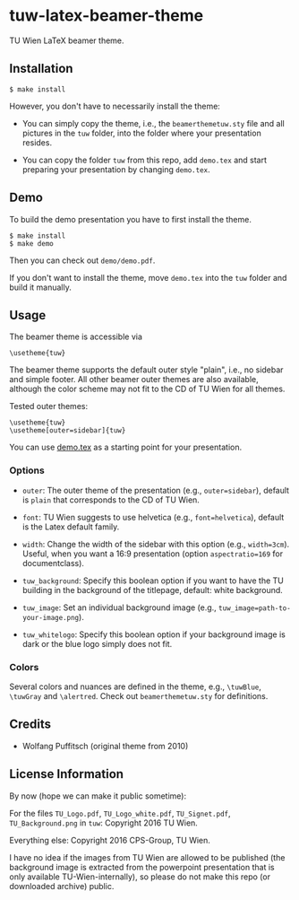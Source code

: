 # tuw-latex-beamer-theme

TU Wien LaTeX beamer theme.


## Installation

    $ make install

However, you don't have to necessarily install the theme:

* You can simply copy the theme, i.e., the `beamerthemetuw.sty` file and all
  pictures in the `tuw` folder, into the folder where your presentation
  resides.

* You can copy the folder `tuw` from this repo, add `demo.tex` and start
  preparing your presentation by changing `demo.tex`.


## Demo

To build the demo presentation you have to first install the theme.

    $ make install
    $ make demo

Then you can check out `demo/demo.pdf`.

If you don't want to install the theme, move `demo.tex` into the `tuw` folder
and build it manually.


## Usage

The beamer theme is accessible via

    \usetheme{tuw}

The beamer theme supports the default outer style "plain", i.e., no sidebar and
simple footer. All other beamer outer themes are also available, although the
color scheme may not fit to the CD of TU Wien for all themes.

Tested outer themes:

    \usetheme{tuw}
    \usetheme[outer=sidebar]{tuw}

You can use [demo.tex](tuw/demo.tex) as a starting point for your presentation.

### Options

* `outer`: The outer theme of the presentation (e.g., `outer=sidebar`), default
  is `plain` that corresponds to the CD of TU Wien.

* `font`: TU Wien suggests to use helvetica (e.g., `font=helvetica`), default
  is the Latex default family.

* `width`: Change the width of the sidebar with this option (e.g.,
  `width=3cm`). Useful, when you want a 16:9 presentation (option
  `aspectratio=169` for documentclass).

* `tuw_background`: Specify this boolean option if you want to have the TU
  building in the background of the titlepage, default: white background.

* `tuw_image`: Set an individual background image (e.g.,
  `tuw_image=path-to-your-image.png`).

* `tuw_whitelogo`: Specify this boolean option if your background image is dark
  or the blue logo simply does not fit.

### Colors

Several colors and nuances are defined in the theme, e.g., `\tuwBlue`,
`\tuwGray` and `\alertred`. Check out `beamerthemetuw.sty` for definitions.

## Credits

* Wolfang Puffitsch (original theme from 2010)


## License Information

By now (hope we can make it public sometime):

For the files `TU_Logo.pdf`, `TU_Logo_white.pdf`, `TU_Signet.pdf`,
`TU_Background.png` in `tuw`:
Copyright 2016 TU Wien.

Everything else:
Copyright 2016 CPS-Group, TU Wien.

I have no idea if the images from TU Wien are allowed to be published (the
background image is extracted from the powerpoint presentation that is only
available TU-Wien-internally), so please do not make this repo (or downloaded
archive) public.

